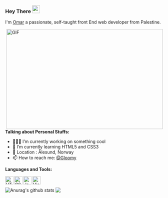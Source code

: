 ### Hey There <img src="https://media.giphy.com/media/hvRJCLFzcasrR4ia7z/giphy.gif" width="25px">
I'm [Omar](https://gloomygly.netlify.app/) a passionate, self-taught front End web developer from Palestine.

  <img align="right" alt="GIF" src="https://media.giphy.com/media/3oEjHWbXcpeKhTktXi/giphy.gif" width="500" height="320" />


**Talking about Personal Stuffs:**

- 👨🏽‍💻 I’m currently working on something cool
- 🌱 I’m currently learning HTML5 and CSS3
- 📌 Location : Ålesund, Norway
- 📫 How to reach me: [@Gloomy](https://gloomygly.netlify.app/)

**Languages and Tools:**  

<img align="left" alt="HTML5" width="26px" src="https://cdn4.iconfinder.com/data/icons/social-media-logos-6/512/96-html5-512.png" />
<img align="left" alt="CSS3" width="26px" src="https://cdn4.iconfinder.com/data/icons/social-media-logos-6/512/121-css3-512.png" />
<img align="left" alt="JavaScript" width="26px" src="https://cdn.iconscout.com/icon/free/png-512/javascript-2752148-2284965.png" />
<img align="left" alt="Visual Studio Code" width="26px" src="https://upload.wikimedia.org/wikipedia/commons/thumb/9/9a/Visual_Studio_Code_1.35_icon.svg/1024px-Visual_Studio_Code_1.35_icon.svg.png" />

ㅤ
ㅤ
ㅤ
ㅤ
ㅤ
ㅤ
ㅤ

<img align="center" src="https://github-readme-stats-gloomyg.vercel.app//api?username=gloomyg&show_icons=true&include_all_commits=true&theme=material-palenight" alt="Anurag's github stats" />
<img align="center" src="https://github-readme-stats-gloomyg.vercel.app/api/top-langs/?username=gloomyg&layout=compact&theme=material-palenight" />


